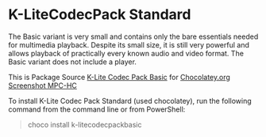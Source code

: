 # K-LiteCodecPack Standard 

The Basic variant is very small and contains only the bare essentials needed for multimedia playback. Despite its small size, it is still very powerful and allows playback of practically every known audio and video format. The Basic variant does not include a player.

This is Package Source [K-Lite Codec Pack Basic](https://codecguide.com/download_k-lite_codec_pack_basic.htm) for [Chocolatey.org](https://chocolatey.org)
 [Screenshot MPC-HC](https://raw.githubusercontent.com/zersh01/chocolatey-k-litecodecpack-standart/master/MPC-HC.png)  
  
To install K-Lite Codec Pack Standard (used chocolatey), run the following command from the command line or from PowerShell:
>choco install k-litecodecpackbasic
